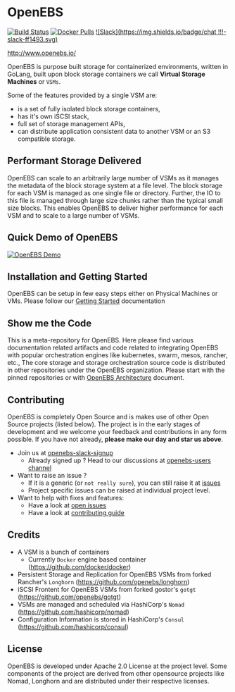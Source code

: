 # OpenEBS

[![Build Status](https://travis-ci.org/openebs/jiva.svg?branch=master)](https://travis-ci.org/openebs/jiva)
[![Docker Pulls](https://img.shields.io/docker/pulls/openebs/jiva.svg)](https://hub.docker.com/r/openebs/jiva/)
[![Slack](https://img.shields.io/badge/chat !!!-slack-ff1493.svg)]( https://openebsslacksignup.herokuapp.com/)

http://www.openebs.io/

OpenEBS is purpose built storage for containerized environments, written in GoLang, built upon block storage 
containers we call **Virtual Storage Machines** or `VSMs`. 

Some of the features provided by a single VSM are:

- is a set of fully isolated block storage containers,
- has it's own iSCSI stack, 
- full set of storage management APIs,
- can distribute application consistent data to another VSM or an S3 compatible storage.

## Performant Storage Delivered

OpenEBS can scale to an arbitrarily large number of VSMs as it manages the metadata of the block storage system at 
a file level. The block storage for each VSM is managed as one single file or directory. Further, the IO to this file
is managed through large size chunks rather than the typical small size blocks. This enables OpenEBS to 
deliver higher performance for each VSM and to  scale to a large number of VSMs. 

## Quick Demo of OpenEBS 

[![OpenEBS Demo](https://s7.postimg.org/adw357irf/openebs_demo_png.png)](https://www.youtube.com/watch?v=jeeWIFiC5LQ)

## Installation and Getting Started

OpenEBS can be setup in few easy steps either on Physical Machines or VMs. 
Please follow our [Getting Started](k8s/dedicated/README.md) documentation 

## Show me the Code

This is a meta-repository for OpenEBS. Here please find various documentation related artifacts and code related to integrating OpenEBS with popular orchestration engines like kubernetes, swarm, mesos, rancher, etc., The core storage and storage orchestration source code is distributed in other repositories under the OpenEBS organization. Please start with the pinned repositories or with [OpenEBS Architecture](./contribute/design/README.md) document. 

## Contributing

OpenEBS is completely Open Source and is makes use of other Open Source projects (listed below). 
The project is in the early stages of development and we welcome your feedback and contributions in any 
form possible.  If you have not already, **please make our day and star us above**.  

- Join us at [openebs-slack-signup](https://openebsslacksignup.herokuapp.com/)
  - Already signed up ? Head to our discussions at [openebs-users channel](https://openebs-community.slack.com/messages/openebs-users/)
- Want to raise an issue ?
  - If it is a generic (or `not really sure`), you can still raise it at [issues](https://github.com/openebs/openebs/issues)
  - Project specific issues can be raised at individual project level.
- Want to help with fixes and features:
  - Have a look at [open issues](https://github.com/issues?q=user%3Aopenebs+is%3Aopen)
  - Have a look at [contributing guide](./CONTRIBUTING.md)

## Credits

- A VSM is a bunch of containers
  - Currently `Docker` engine based container (https://github.com/docker/docker)
- Persistent Storage and Replication for OpenEBS VSMs from forked Rancher's `Longhorn` (https://github.com/openebs/longhorn)
- iSCSI Frontent for OpenEBS VSMs from forked gostor's `gotgt` (https://github.com/openebs/gotgt)
- VSMs are managed and scheduled via HashiCorp's `Nomad` (https://github.com/hashicorp/nomad)
- Configuration Information is stored in HashiCorp's `Consul` (https://github.com/hashicorp/consul)

## License

OpenEBS is developed under Apache 2.0 License at the project level. 
Some components of the project are derived from other opensource projects like Nomad, Longhorn 
and are distributed under their respective licenses. 

